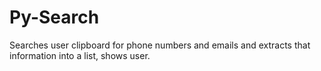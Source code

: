 # Py-Search
Searches user clipboard for phone numbers and emails and extracts that information into a list, shows user.
